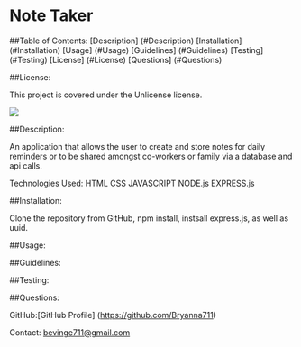 # Note Taker 

##Table of Contents:
[Description] (#Description)
[Installation] (#Installation)
[Usage] (#Usage)
[Guidelines] (#Guidelines)
[Testing] (#Testing)
[License] (#License)
[Questions] (#Questions) 

##License:

This project is covered under the Unlicense license.

![](https://img.shields.io/badge/License-Unlicense-brightgreen)


##Description:

An application that allows the user to create and store notes for daily reminders or to be shared amongst co-workers or family via a database and api calls.

Technologies Used:
HTML
CSS
JAVASCRIPT
NODE.js
EXPRESS.js

##Installation:

Clone the repository from GitHub, npm install, instsall express.js, as well as uuid.

##Usage:



##Guidelines:



##Testing:



##Questions: 

GitHub:[GitHub Profile] (https://github.com/Bryanna711)

Contact: bevinge711@gmail.com